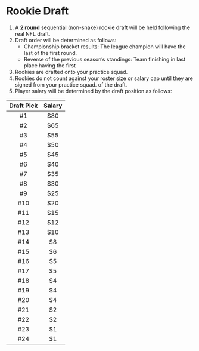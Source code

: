 # Rookie Draft

1. A **2 round** sequential (non-snake) rookie draft will be held following the real NFL draft.
2. Draft order will be determined as follows:
    * Championship bracket results: The league champion will have the last of the first round.
    * Reverse of the previous season’s standings: Team finishing in last place having the first 
3. Rookies are drafted onto your practice squad.
4. Rookies do not count against your roster size or salary cap until they are signed from your practice squad.
of the draft.
5.  Player salary will be determined by the draft position as follows:

|Draft Pick|Salary|
|:--:|:--:|
|#1|$80|
|#2|$65|
|#3|$55|
|#4|$50|
|#5|$45|
|#6|$40|
|#7|$35|
|#8|$30|
|#9|$25|
|#10|$20|
|#11|$15|
|#12|$12|
|#13|$10|
|#14|$8|
|#15|$6|
|#16|$5|
|#17|$5|
|#18|$4|
|#19|$4|
|#20|$4|
|#21|$2|
|#22|$2|
|#23|$1|
|#24|$1|

